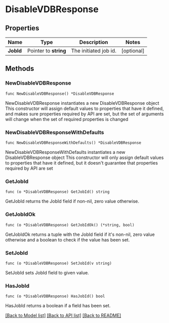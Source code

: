 # DisableVDBResponse

## Properties

Name | Type | Description | Notes
------------ | ------------- | ------------- | -------------
**JobId** | Pointer to **string** | The initiated job id. | [optional] 

## Methods

### NewDisableVDBResponse

`func NewDisableVDBResponse() *DisableVDBResponse`

NewDisableVDBResponse instantiates a new DisableVDBResponse object
This constructor will assign default values to properties that have it defined,
and makes sure properties required by API are set, but the set of arguments
will change when the set of required properties is changed

### NewDisableVDBResponseWithDefaults

`func NewDisableVDBResponseWithDefaults() *DisableVDBResponse`

NewDisableVDBResponseWithDefaults instantiates a new DisableVDBResponse object
This constructor will only assign default values to properties that have it defined,
but it doesn't guarantee that properties required by API are set

### GetJobId

`func (o *DisableVDBResponse) GetJobId() string`

GetJobId returns the JobId field if non-nil, zero value otherwise.

### GetJobIdOk

`func (o *DisableVDBResponse) GetJobIdOk() (*string, bool)`

GetJobIdOk returns a tuple with the JobId field if it's non-nil, zero value otherwise
and a boolean to check if the value has been set.

### SetJobId

`func (o *DisableVDBResponse) SetJobId(v string)`

SetJobId sets JobId field to given value.

### HasJobId

`func (o *DisableVDBResponse) HasJobId() bool`

HasJobId returns a boolean if a field has been set.


[[Back to Model list]](../README.md#documentation-for-models) [[Back to API list]](../README.md#documentation-for-api-endpoints) [[Back to README]](../README.md)


